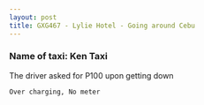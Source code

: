 ```yaml
---
layout: post
title: GXG467 - Lylie Hotel - Going around Cebu
---
```


### Name of taxi: Ken Taxi

The driver asked for P100 upon getting down

```Over charging, No meter```
